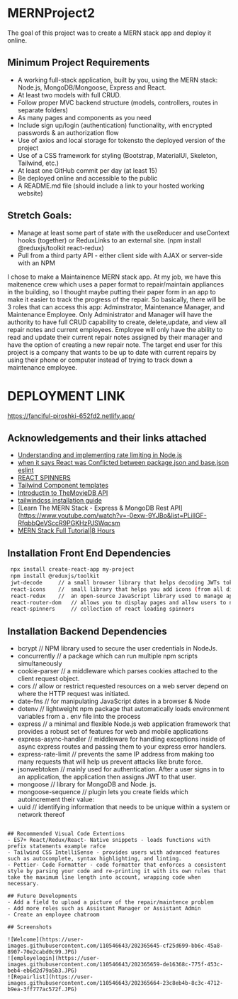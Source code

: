 # MERNProject2
The goal of this project was to create a MERN stack app and deploy it online.

## Minimum Project Requirements
- A working full-stack application, built by you, using the MERN stack: Node.js, MongoDB/Mongoose, Express and React.
- At least two models with full CRUD.
- Follow proper MVC backend structure (models, controllers, routes in separate folders)
- As many pages and components as you need
- Include sign up/login (authentication) functionality, with encrypted passwords & an authorization flow
- Use of axios and local storage for tokensto the deployed version of the project 
- Use of a CSS framework for styling (Bootstrap, MaterialUI, Skeleton, Tailwind, etc.)
- At least one GitHub commit per day (at least 15)
- Be deployed online and accessible to the public
- A README.md file (should include a link to your hosted working website) 

## Stretch Goals:
- Manage at least some part of state with the useReducer and useContext hooks (together) or ReduxLinks to an external site. (npm install @reduxjs/toolkit react-redux) 
- Pull from a third party API - either client side with AJAX or server-side with an NPM

I chose to make a Maintainence MERN stack app. At my job, we have this maitenence crew which uses a paper format to repair/maintain appliances in the building, so I thought maybe putting their paper form in an app to make it easier to track the progress of the repair.
So basically, there will be 3 roles that can access this app: Adminstrator, Maintenance Manager, and Maintenance Employee.
Only Administrator and Manager will have the authority to have full CRUD capability to create, delete,update, and view all repair notes and current employees. Employee will only have the ability to read and update their current repair notes assigned by their manager and have the option of creating a new repair note. 
 The target end user for this project is a company that wants to be up to date with current repairs by using their phone or computer instead of trying to track down a maintenance employee. 

# DEPLOYMENT LINK
https://fanciful-piroshki-652fd2.netlify.app/

## Acknowledgements and their links attached

 - [Understanding and implementing rate limiting in Node.js](https://blog.logrocket.com/rate-limiting-node-js/)
 - [when it says React was Conflicted between  package.json and base.json eslint](https://www.youtube.com/watch?v=LKS-ppJugGk)
 - [REACT SPINNERS](https://www.davidhu.io/react-spinners/)
 - [Tailwind Component templates](https://tailwindcomponents.com/component/form-with-file-input/)
 - [Introductin to TheMovieDB API](https://www.youtube.com/watch?v=bpHtxx_wmqw)
 - [tailwindcss installation guide](https://tailwindcss.com/docs/guides/create-react-app)
 - [Learn The MERN Stack - Express & MongoDB Rest API](https://www.youtube.com/watch?v=-0exw-9YJBo&list=PLillGF-RfqbbQeVSccR9PGKHzPJSWqcsm
 - [MERN Stack Full Tutorial|8 Hours](https://www.youtube.com/watch?v=CvCiNeLnZ00)






## Installation Front End Dependencies
```bash
 npx install create-react-app my-project
 npm install @reduxjs/toolkit
 jwt-decode     // a small browser library that helps decoding JWTs token 
 react-icons    //  small library that helps you add icons (from all different icon libraries) to your React apps.
 react-redux    //  an open-source JavaScript library used to manage application state.
 react-router-dom   // allows you to display pages and allow users to navigate them
 react-spinners     // collection of react loading spinners   

```

## Installation Backend Dependencies


- bcrypt  //  NPM library used to secure the user credentials in NodeJs.
- concurrently  // a package which can run multiple npm scripts simultaneously
- cookie-parser  //  a middleware which parses cookies attached to the client request object.
- cors  // allow or restrict requested resources on a web server depend on where the HTTP request was initiated.
- date-fns  // for manipulating JavaScript dates in a browser & Node
- dotenv  // lightweight npm package that automatically loads environment variables from a . env file into the process
- express  // a minimal and flexible Node.js web application framework that provides a robust set of features for web and mobile applications
- express-async-handler // middleware for handling exceptions inside of async express routes and passing them to your express error handlers.
- express-rate-limit  //  prevents the same IP address from making too many requests that will help us prevent attacks like brute force.
- jsonwebtoken //  mainly used for authentication. After a user signs in to an application, the application then assigns JWT to that user.
- mongoose // library for MongoDB and Node. js.
- mongoose-sequence //  plugin lets you create fields which autoincrement their value: 
- uuid  // identifying information that needs to be unique within a system or network thereof

```

## Recommended Visual Code Extentions
- ES7+ React/Redux/React- Native snippets - loads functions with prefix statements example rafce
- Tailwind CSS IntelliSense - provides users with advanced features such as autocomplete, syntax highlighting, and linting.
- Pettier- Code Formatter - code formatter that enforces a consistent style by parsing your code and re-printing it with its own rules that take the maximum line length into account, wrapping code when necessary.

## Future Developments
- Add a field to upload a picture of the repair/maintence problem
- Add more roles such as Assistant Manager or Assistant Admin
- Create an employee chatroom 
    
## Screenshots

![Welcome](https://user-images.githubusercontent.com/110546643/202365645-cf25d699-bb6c-45a8-8907-70e2cabd0c99.JPG)
![employelogin](https://user-images.githubusercontent.com/110546643/202365659-de16368c-775f-453c-beb4-eb6d2d79a5b3.JPG)
![Repairlist](https://user-images.githubusercontent.com/110546643/202365664-23c8eb4b-8c3c-4712-b9ea-3ff777ac572f.JPG)


